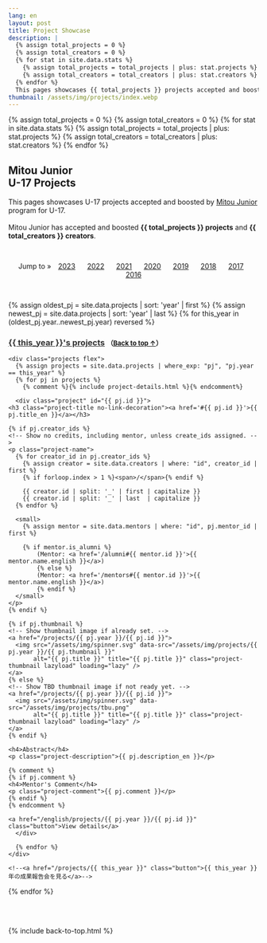 ```yaml
---
lang: en
layout: post
title: Project Showcase
description: |
  {% assign total_projects = 0 %}
  {% assign total_creators = 0 %}
  {% for stat in site.data.stats %}
    {% assign total_projects = total_projects | plus: stat.projects %}
    {% assign total_creators = total_creators | plus: stat.creators %}
  {% endfor %}
  This pages showcases {{ total_projects }} projects accepted and boosted by Mitou Junior program for U-17.
thumbnail: /assets/img/projects/index.webp
---
```


{% assign total_projects = 0 %}
{% assign total_creators = 0 %}
{% for stat in site.data.stats %}
  {% assign total_projects = total_projects | plus: stat.projects %}
  {% assign total_creators = total_creators | plus: stat.creators %}
{% endfor %}

<div class="projects">
  <h2 id='showcase'>
    <a href='#showcase'><i class="fa-regular fa-image"></i></a>
    Mitou Junior<br>
    U-17 Projects
  </h2>
  <p>
    This pages showcases U-17 projects accepted and boosted by <a href='/english'>Mitou Junior</a> program for U-17.<br class="ph"><br class="ph">Mitou Junior has accepted and boosted <strong>{{ total_projects }} projects</strong> and <strong>{{ total_creators }} creators</strong>.
  </p>

  <ul style="list-style: none; text-align: center; padding: 30px 0px;">
    Jump to &raquo;
    <li style="display: inline-block; margin: auto 10px;"><a href='#2023'>2023</a></li>
    <li style="display: inline-block; margin: auto 10px;"><a href='#2022'>2022</a></li>
    <li style="display: inline-block; margin: auto 10px;"><a href='#2021'>2021</a></li>
    <li style="display: inline-block; margin: auto 10px;"><a href='#2020'>2020</a></li>
    <li style="display: inline-block; margin: auto 10px;"><a href='#2019'>2019</a></li>
    <li style="display: inline-block; margin: auto 10px;"><a href='#2018'>2018</a></li>
    <li style="display: inline-block; margin: auto 10px;"><a href='#2017'>2017</a></li>
    <li style="display: inline-block; margin: auto 10px;"><a href='#2016'>2016</a></li>
  </ul>

  <!--
  <div class='flex'>
    <a href='/projects'        class='button'>一覧から探す</a>
    <a href='/projects/search' class='button'>検索して探す</a>
  </div>
  -->

  <!-- Projects を時系列順にソートし、初年度と最新年度を取得する -->
  {% assign oldest_pj = site.data.projects | sort: 'year' | first %}
  {% assign newest_pj = site.data.projects | sort: 'year' | last  %}
  {% for this_year in (oldest_pj.year..newest_pj.year) reversed %}
    <h3 id='{{ this_year }}'>
      <a href='#{{ this_year }}' style='color: #333; font-weight: bold;'>{{ this_year }}'s projects</a>
      <span style='font-size: small;'>（<a href='#top'>Back to top &uarr;</a>）</span>
    </h3>

    <div class="projects flex">
      {% assign projects = site.data.projects | where_exp: "pj", "pj.year == this_year" %}
      {% for pj in projects %}
        {% comment %}{% include project-details.html %}{% endcomment%}

      <div class="project" id="{{ pj.id }}">
	<h3 class="project-title no-link-decoration"><a href='#{{ pj.id }}'>{{ pj.title_en }}</a></h3>

	{% if pj.creator_ids %}
	<!-- Show no credits, including mentor, unless create_ids assigned. -->
	<p class="project-name">
	  {% for creator_id in pj.creator_ids %}
	    {% assign creator = site.data.creators | where: "id", creator_id | first %}
	    {% if forloop.index > 1 %}<span>/</span>{% endif %}

	    {{ creator.id | split: '_' | first | capitalize }}
	    {{ creator.id | split: '_' | last  | capitalize }}
	  {% endfor %}

	  <small>
	    {% assign mentor = site.data.mentors | where: "id", pj.mentor_id | first %}

	    {% if mentor.is_alumni %}
            (Mentor: <a href='/alumni#{{ mentor.id }}'>{{ mentor.name.english }}</a>)
            {% else %}
            (Mentor: <a href='/mentors#{{ mentor.id }}'>{{ mentor.name.english }}</a>)
            {% endif %}
	  </small>
	</p>
	{% endif %}

	{% if pj.thumbnail %}
	<!-- Show thumbnail image if already set. -->
	<a href="/projects/{{ pj.year }}/{{ pj.id }}">
	  <img src="/assets/img/spinner.svg" data-src="/assets/img/projects/{{ pj.year }}/{{ pj.thumbnail }}"
           alt="{{ pj.title }}" title="{{ pj.title }}" class="project-thumbnail lazyload" loading="lazy" />
	</a>
	{% else %}
	<!-- Show TBD thumbnail image if not ready yet. -->
	<a href="/projects/{{ pj.year }}/{{ pj.id }}">
	  <img src="/assets/img/spinner.svg" data-src="/assets/img/projects/tbu.png"
           alt="{{ pj.title }}" title="{{ pj.title }}" class="project-thumbnail lazyload" loading="lazy" />
	</a>
	{% endif %}

	<h4>Abstract</h4>
	<p class="project-description">{{ pj.description_en }}</p>

	{% comment %}
	{% if pj.comment %}
	<h4>Mentor's Comment</h4>
	<p class="project-comment">{{ pj.comment }}</p>
	{% endif %}
	{% endcomment %}

	<a href="/english/projects/{{ pj.year }}/{{ pj.id }}" class="button">View details</a>
      </div>

      {% endfor %}
    </div>

    <!--<a href="/projects/{{ this_year }}" class="button">{{ this_year }}年の成果報告会を見る</a>-->
  {% endfor %}
</div>

<br>
<br>

{% include back-to-top.html %}
